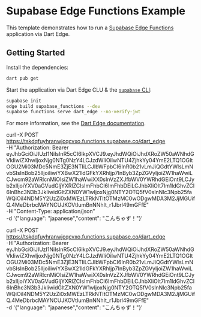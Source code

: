 # Supabase Edge Functions Example

This template demonstrates how to run a [Supabase Edge Functions](https://supabase.com/docs/guides/functions)
application via Dart Edge.

## Getting Started

Install the dependencies:

```bash
dart pub get
```

Start the application via Dart Edge CLU & the [`supabase` CLI](https://supabase.com/docs/guides/cli):

```bash
supabase init
edge build supabase_functions --dev
supabase functions serve dart_edge --no-verify-jwt
```

For more information, see the [Dart Edge documentation](https://docs.dartedge.dev).

curl -X POST https://tskdqfuyhranwjcqcvxo.functions.supabase.co/dart_edge \
-H "Authorization: Bearer
eyJhbGciOiJIUzI1NiIsInR5cCI6IkpXVCJ9.eyJhdWQiOiJhdXRoZW50aWNhdGVkIiwiZXhwIjoxNjg0NTg0NzY4LCJzdWIiOiIwNTU4ZjhkYy04YmE2LTQ1OGItOGU2Mi03MDc5NmE3ZjE3NTIiLCJlbWFpbCI6InR0b21vLmJiQGdtYWlsLmNvbSIsInBob25lIjoiIiwiYXBwX21ldGFkYXRhIjp7InByb3ZpZGVyIjoiZW1haWwiLCJwcm92aWRlcnMiOlsiZW1haWwiXX0sInVzZXJfbWV0YWRhdGEiOnt9LCJyb2xlIjoiYXV0aGVudGljYXRlZCIsImFhbCI6ImFhbDEiLCJhbXIiOlt7Im1ldGhvZCI6InBhc3N3b3JkIiwidGltZXN0YW1wIjoxNjg0NTY2OTQ5fV0sInNlc3Npb25faWQiOiI4NDM5Y2UzZi0xMWEzLTRkNTItOTMzMC0wODgwMDA3M2JjMGUifQ.4MeDbrbcMAYNCUJKOVtIumBnNNhIt_r1Jbrl49mGFfE" \
-H "Content-Type: application/json" \
-d '{"language": "japanese","content": "こんちゃず！"}'

curl -X POST https://tskdqfuyhranwjcqcvxo.functions.supabase.co/dart_edge \
-H "Authorization: Bearer
eyJhbGciOiJIUzI1NiIsInR5cCI6IkpXVCJ9.eyJhdWQiOiJhdXRoZW50aWNhdGVkIiwiZXhwIjoxNjg0NTg0NzY4LCJzdWIiOiIwNTU4ZjhkYy04YmE2LTQ1OGItOGU2Mi03MDc5NmE3ZjE3NTIiLCJlbWFpbCI6InR0b21vLmJiQGdtYWlsLmNvbSIsInBob25lIjoiIiwiYXBwX21ldGFkYXRhIjp7InByb3ZpZGVyIjoiZW1haWwiLCJwcm92aWRlcnMiOlsiZW1haWwiXX0sInVzZXJfbWV0YWRhdGEiOnt9LCJyb2xlIjoiYXV0aGVudGljYXRlZCIsImFhbCI6ImFhbDEiLCJhbXIiOlt7Im1ldGhvZCI6InBhc3N3b3JkIiwidGltZXN0YW1wIjoxNjg0NTY2OTQ5fV0sInNlc3Npb25faWQiOiI4NDM5Y2UzZi0xMWEzLTRkNTItOTMzMC0wODgwMDA3M2JjMGUifQ.4MeDbrbcMAYNCUJKOVtIumBnNNhIt_r1Jbrl49mGFfE" \
-d '{"language": "japanese","content": "こんちゃず！"}'
